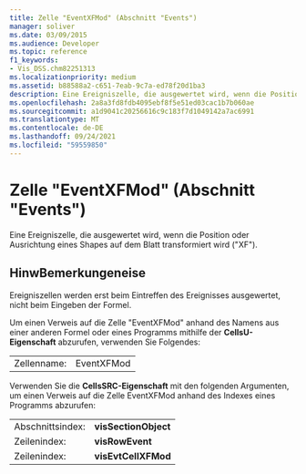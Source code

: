 ```yaml
---
title: Zelle "EventXFMod" (Abschnitt "Events")
manager: soliver
ms.date: 03/09/2015
ms.audience: Developer
ms.topic: reference
f1_keywords:
- Vis_DSS.chm82251313
ms.localizationpriority: medium
ms.assetid: b88588a2-c651-7eab-9c7a-ed78f20d1ba3
description: Eine Ereigniszelle, die ausgewertet wird, wenn die Position oder Ausrichtung eines Shapes auf dem Zeichenblatt transformiert wird (XF).
ms.openlocfilehash: 2a8a3fd8fdb4095ebf8f5e51ed03cac1b7b060ae
ms.sourcegitcommit: a1d9041c20256616c9c183f7d1049142a7ac6991
ms.translationtype: MT
ms.contentlocale: de-DE
ms.lasthandoff: 09/24/2021
ms.locfileid: "59559850"
---
```

# <a name="eventxfmod-cell-events-section"></a>Zelle "EventXFMod" (Abschnitt "Events")

Eine Ereigniszelle, die ausgewertet wird, wenn die Position oder Ausrichtung eines Shapes auf dem Blatt transformiert wird ("XF").
  
## <a name="remarks"></a>HinwBemerkungeneise

Ereigniszellen werden erst beim Eintreffen des Ereignisses ausgewertet, nicht beim Eingeben der Formel.
  
Um einen Verweis auf die Zelle "EventXFMod" anhand des Namens aus einer anderen Formel oder eines Programms mithilfe der **CellsU-Eigenschaft** abzurufen, verwenden Sie Folgendes: 
  
|||
|:-----|:-----|
| Zellenname:  <br/> | EventXFMod  <br/> |
   
Verwenden Sie die **CellsSRC-Eigenschaft** mit den folgenden Argumenten, um einen Verweis auf die Zelle EventXFMod anhand des Indexes eines Programms abzurufen: 
  
|||
|:-----|:-----|
| Abschnittsindex:  <br/> |**visSectionObject** <br/> |
| Zeilenindex:  <br/> |**visRowEvent** <br/> |
| Zeilenindex:  <br/> |**visEvtCellXFMod** <br/> |
   

